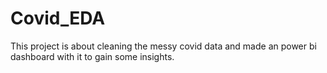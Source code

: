 # Covid_EDA
This project is about cleaning the messy covid data and made an power bi dashboard with it to gain some insights.

